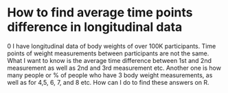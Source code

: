
# How to find average time points difference in longitudinal data

0
I have longitudinal data of body weights of over 100K participants. Time points of weight measurements between participants are not the same. What I want to know is the average time difference between 1st and 2nd measurement as well as 2nd and 3rd measurement etc. Another one is how many people or % of people who have 3 body weight measurements, as well as for 4,5, 6, 7, and 8 etc. How can I do to find these answers on R.

        